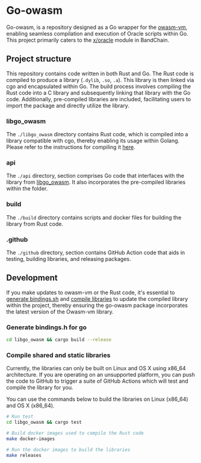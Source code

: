 # Go-owasm

Go-owasm, is a repository designed as a Go wrapper for the [owasm-vm](https://github.com/bandprotocol/owasm/tree/master/packages/vm), enabling seamless compilation and execution of Oracle scripts within Go. This project primarily caters to the [x/oracle](https://github.com/bandprotocol/chain/tree/master/x/oracle) module in BandChain.

## Project structure

This repository contains code written in both Rust and Go. The Rust code is compiled to produce a library (`.dylib`, `.so`, `.a`). This library is then linked via cgo and encapsulated within Go. The build process involves compiling the Rust code into a C library and subsequently linking that library with the Go code. Additionally, pre-compiled libraries are included, facilitating users to import the package and directly utilize the library.

### libgo_owasm

The `./libgo_owasm` directory contains Rust code, which is compiled into a library compatible with cgo, thereby enabling its usage within Golang. Please refer to the instructions for compiling it [here](#compile-shared-and-static-libraries).

### api

The `./api` directory, section comprises Go code that interfaces with the library from [libgo_owasm](#libgo_owasm). It also incorporates the pre-compiled libraries within the folder.

### build

The `./build` directory contains scripts and docker files for building the library from Rust code.

### .github

The `./github` directory, section contains GitHub Action code that aids in testing, building libraries, and releasing packages.

## Development

If you make updates to owasm-vm or the Rust code, it's essential to [generate bindings.sh](#generate-bindingsh-for-go) and [compile libraries](#compile-shared-and-static-libraries) to update the compiled library within the project, thereby ensuring the go-owasm package incorporates the latest version of the Owasm-vm library.

### Generate bindings.h for go

```sh
cd libgo_owasm && cargo build --release
```

### Compile shared and static libraries

Currently, the libraries can only be built on Linux and OS X using x86_64 architecture. If you are operating on an unsupported platform, you can push the code to GitHub to trigger a suite of GitHub Actions which will test and compile the library for you.

You can use the commands below to build the libraries on Linux (x86_64) and OS X (x86_64).

```sh
# Run test
cd libgo_owasm && cargo test

# Build docker images used to compile the Rust code
make docker-images

# Run the docker images to build the libraries
make releases
```
